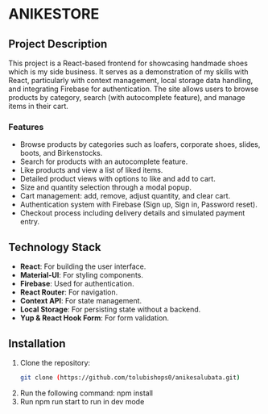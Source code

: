 # ANIKESTORE

## Project Description
This project is a React-based frontend for showcasing handmade shoes which is my side business. It serves as a demonstration of my skills with React, particularly with context management, local storage data handling, and integrating Firebase for authentication. The site allows users to browse products by category, search (with autocomplete feature), and manage items in their cart.

### Features
- Browse products by categories such as loafers, corporate shoes, slides, boots, and Birkenstocks.
- Search for products with an autocomplete feature.
- Like products and view a list of liked items.
- Detailed product views with options to like and add to cart.
- Size and quantity selection through a modal popup.
- Cart management: add, remove, adjust quantity, and clear cart.
- Authentication system with Firebase (Sign up, Sign in, Password reset).
- Checkout process including delivery details and simulated payment entry.

## Technology Stack
- **React**: For building the user interface.
- **Material-UI**: For styling components.
- **Firebase**: Used for authentication.
- **React Router**: For navigation.
- **Context API**: For state management.
- **Local Storage**: For persisting state without a backend.
- **Yup & React Hook Form**: For form validation.

## Installation
1. Clone the repository:
   ```bash
   git clone (https://github.com/tolubishops0/anikesalubata.git)
2. Run the following command: npm install
3. Run npm run start to run in dev mode